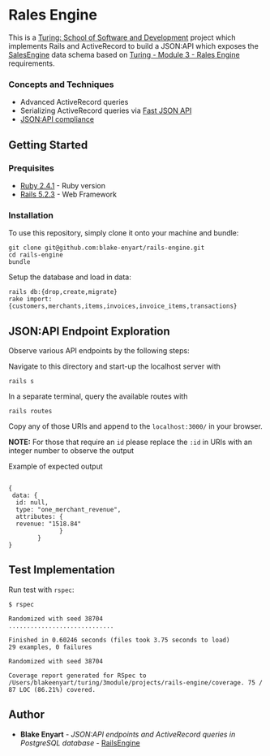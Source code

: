 # Rales Engine
 This is a [Turing: School of Software and Development](https://turing.io/) project which implements Rails and ActiveRecord to build a JSON:API which exposes the [SalesEngine](https://github.com/turingschool-examples/sales_engine/tree/master/data) data schema based on [Turing - Module 3 - Rales Engine](http://backend.turing.io/module3/projects/rails_engine) requirements.

### Concepts and Techniques
 * Advanced ActiveRecord queries
 * Serializing ActiveRecord queries via [Fast JSON API](https://github.com/Netflix/fast_jsonapi)
 * [JSON:API compliance](https://jsonapi.org/)

## Getting Started

### Prequisites
 * [Ruby 2.4.1](https://www.ruby-lang.org/en/downloads/) - Ruby version
 * [Rails 5.2.3](https://rubyonrails.org/) - Web Framework

### Installation

 To use this repository, simply clone it onto your machine and bundle:
 ```
 git clone git@github.com:blake-enyart/rails-engine.git
 cd rails-engine
 bundle
 ```

 Setup the database and load in data:
 ```
 rails db:{drop,create,migrate}
 rake import:{customers,merchants,items,invoices,invoice_items,transactions}
 ```

## JSON:API Endpoint Exploration

 Observe various API endpoints by the following steps:

 Navigate to this directory and start-up the localhost server with
 ```
 rails s
 ```

 In a separate terminal, query the available routes with
 ```
 rails routes
 ```

Copy any of those URIs and append to the `localhost:3000/` in your browser.

**NOTE:** For those that require an `id` please replace the `:id` in URIs with an integer number to observe the output

Example of expected output
```

{
 data: {
  id: null,
  type: "one_merchant_revenue",
  attributes: {
  revenue: "1518.84"
              }
        }
}

```


## Test Implementation

Run test with `rspec`: 
 ```
 $ rspec

Randomized with seed 38704
.............................

Finished in 0.60246 seconds (files took 3.75 seconds to load)
29 examples, 0 failures

Randomized with seed 38704

Coverage report generated for RSpec to /Users/blakeenyart/turing/3module/projects/rails-engine/coverage. 75 / 87 LOC (86.21%) covered.
 ```

## Author

 * **Blake Enyart** - *JSON:API endpoints and ActiveRecord queries in PostgreSQL database* - [RailsEngine](https://github.com/blake-enyart/rails-engine)
